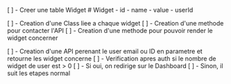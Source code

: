 [ ] - Creer une table Widget 
    # Widget
      - id
      - name
      - value
      - userId

[ ] - Creation d'une Class liee a chaque widget
  [ ] - Creation d'une methode pour contacter l'API
  [ ] - Creation d'une methode pour pouvoir render le widget concerner

[ ] - Creation d'une API perenant le user email ou ID en parametre et retourne les widget concerne
[ ] - Verification apres auth si le nombre de widget de user  est > 0
  [ ] - Si oui, on redirige sur le Dashboard
  [ ] - Sinon, il suit les etapes normal